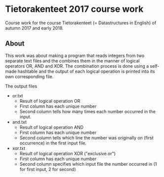 # Tietorakenteet 2017 course work
Course work for the course Tietorakenteet (= Datastructures in English) of autumn 2017 and early 2018.

## About
This work was about making a program that reads integers from two separate text files and the combines them in the manner of logical operators OR, AND and XOR. The combination process is done using a self-made hashtable and the output of each logical operation is printed into its own corresponding file.

The output files
- or.txt
    - Result of logical operation OR
    - First column has each unique number
    - Second column tells how many times each number occurred in the input.
- and.txt
    - Result of logical operation AND
    - First column has each unique number
    - Second column tells which line the number was originally on (first occurrence) in the first input file.
- xor.txt
    - Result of logical operation XOR ("exclusive or")
    - First column has each unique number
    - Second column specifies which input file the number occurred in (1 for first input, 2 for second)